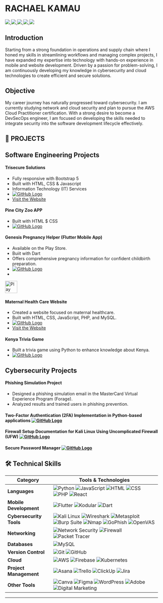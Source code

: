 
#  RACHAEL KAMAU

<p>
  <a href="https://www.linkedin.com/in/rachael-kamau" target="_blank" rel="noopener noreferrer">
    <img src="https://img.shields.io/badge/-LinkedIn-0072b1?style=for-the-badge&logo=linkedin&logoColor=white" />
  </a>
  
  <a href="mailto:rachaelkamau@gmail.com">
    <img src="https://img.shields.io/badge/-Gmail-D14836?style=for-the-badge&logo=gmail&logoColor=white" />
  </a>
  
  <a href="tel:+254718959518">
    <img src="https://img.shields.io/badge/Call_Me-25D366?style=for-the-badge&logo=whatsapp&logoColor=white" />
  </a>

  <a href="https://medium.com/@rachaelkamau" target="_blank" rel="noopener noreferrer">
    <img src="https://img.shields.io/badge/-Medium-12100E?style=for-the-badge&logo=medium&logoColor=white" />
  </a>
  
  <a href="https://github.com/rachaelkamau-15" target="_blank" rel="noopener noreferrer">
    <img src="https://img.shields.io/badge/GitHub-181717?style=for-the-badge&logo=github&logoColor=white" />
  </a>
</p>



## Introduction 
Starting from a strong foundation in operations and supply chain where I honed my skills in streamlining workflows and managing complex projects, I have expanded my expertise into technology with hands-on experience in mobile and website development. Driven by a passion for problem-solving, I am continuously developing my knowledge in cybersecurity and cloud technologies to create efficient and secure solutions.

## Objective
My career journey has naturally progressed toward cybersecurity. I am currently studying network and cloud security and plan to pursue the AWS Cloud Practitioner certification. With a strong desire to become a DevSecOps engineer, I am focused on developing the skills needed to integrate security into the software development lifecycle effectively.

## 🚀 **PROJECTS**

## **Software Engineering Projects**

#### Trisecure Solutions
- Fully responsive with Bootstrap 5
- Built with HTML, CSS & Javascript
- Information Technology (IT) Services
-  [![GitHub Logo](https://img.shields.io/badge/GitHub-181717?style=for-the-badge&logo=github&logoColor=white)](https://github.com/rachaelkamau-15/TriSec-website.git)
- <a href="https://www.trisecuresolutions.co.ke" target="_blank">
  <i class="fas fa-globe fa-2x"></i> Visit the Website
</a>



#### Pine City Zoo APP
- Built with HTML $ CSS 
- [![GitHub Logo](https://img.shields.io/badge/GitHub-181717?style=for-the-badge&logo=github&logoColor=white)](https://github.com/rachaelkamau-15/Pine-City-Zoo)

#### Genesis Pregnancy Helper (Flutter Mobile App)
- Available on the Play Store.
- Buiit with Dart
- Offers comprehensive pregnancy information for confident childbirth preparation.
-  [![GitHub Logo](https://img.shields.io/badge/GitHub-181717?style=for-the-badge&logo=github&logoColor=white)](https://github.com/rachaelkamau-15/pregancy_helper)
-  <a href="https://play.google.com/store/apps/details?id=your.app.id" target="_blank">
  <img src="https://upload.wikimedia.org/wikipedia/commons/7/78/Google_Play_Store_badge_EN.svg" 
       alt="Play Store" style="height:40px;">
</a>

#### Maternal Health Care Website
- Created a website focused on maternal healthcare.  
- Built with HTML, CSS, JavaScript, PHP, and MySQL.  
- [![GitHub Logo](https://img.shields.io/badge/GitHub-181717?style=for-the-badge&logo=github&logoColor=white)](https://github.com/rachaelkamau-15/Genesis_Maternal)
- <a href="https://www.trisecuresolutions.co.ke" target="_blank">
  <i class="fas fa-globe fa-2x"></i> Visit the Website
</a>


#### Kenya Trivia Game
- Built a trivia game using Python to enhance knowledge about Kenya.
- [![GitHub Logo](https://img.shields.io/badge/GitHub-181717?style=for-the-badge&logo=github&logoColor=white)](https://github.com/rachaelkamau-15/python_kibo_project)


## **Cybersecurity Projects**

#### Phishing Simulation Project
- Designed a phishing simulation email in the MasterCard Virtual Experience Program (Forage).  
- Analyzed results and trained users in phishing prevention.

#### Two-Factor Authentication (2FA) Implementation in Python-based applications  [![GitHub Logo](https://img.shields.io/badge/GitHub-181717?style=for-the-badge&logo=github&logoColor=white)](https://github.com/rachaelkamau-15/FUTURE_CS_01)

#### Firewall Setup Documentation for Kali Linux Using Uncomplicated Firewall (UFW) [![GitHub Logo](https://img.shields.io/badge/GitHub-181717?style=for-the-badge&logo=github&logoColor=white)](https://github.com/rachaelkamau-15/FUTURE_CS_02)

####  Secure Password Manager [![GitHub Logo](https://img.shields.io/badge/GitHub-181717?style=for-the-badge&logo=github&logoColor=white)](https://github.com/rachaelkamau-15/FUTURE_CS_03)


## 🛠️ Technical Skills

| Category               | Tools & Technologies                                                                                 |
|------------------------|------------------------------------------------------------------------------------------------------|
| **Languages**          | ![Python](https://img.shields.io/badge/Python-3776AB?style=for-the-badge&logo=python&logoColor=white) ![JavaScript](https://img.shields.io/badge/JavaScript-F7DF1E?style=for-the-badge&logo=javascript&logoColor=black) ![HTML](https://img.shields.io/badge/HTML5-E34F26?style=for-the-badge&logo=html5&logoColor=white) ![CSS](https://img.shields.io/badge/CSS3-1572B6?style=for-the-badge&logo=css3&logoColor=white) ![PHP](https://img.shields.io/badge/PHP-777BB4?style=for-the-badge&logo=php&logoColor=white) ![React](https://img.shields.io/badge/React-20232A?style=for-the-badge&logo=react&logoColor=61DAFB) |
| **Mobile Development** | ![Flutter](https://img.shields.io/badge/Flutter-02569B?style=for-the-badge&logo=flutter&logoColor=white) ![Kodular](https://img.shields.io/badge/Kodular-4A148C?style=for-the-badge&logoColor=white&logo=kodular) ![Dart](https://img.shields.io/badge/Dart-0175C2?style=for-the-badge&logo=dart&logoColor=white) |
| **Cybersecurity Tools**| ![Kali Linux](https://img.shields.io/badge/Kali_Linux-557C94?style=for-the-badge&logo=kalilinux&logoColor=white) ![Wireshark](https://img.shields.io/badge/Wireshark-1679A7?style=for-the-badge&logo=wireshark&logoColor=white) ![Metasploit](https://img.shields.io/badge/Metasploit-2F2F2F?style=for-the-badge&logo=metasploit&logoColor=white) ![Burp Suite](https://img.shields.io/badge/Burp_Suite-FE7E02?style=for-the-badge&logo=burpsuite&logoColor=white) ![Nmap](https://img.shields.io/badge/Nmap-000000?style=for-the-badge&logo=nmap&logoColor=white) ![GoPhish](https://img.shields.io/badge/GoPhish-5C6BC0?style=for-the-badge&logo=ghost&logoColor=white) ![OpenVAS](https://img.shields.io/badge/OpenVAS-4CAF50?style=for-the-badge&logo=gnuprivacyguard&logoColor=white) |
| **Networking**         | ![Network Security](https://img.shields.io/badge/Network_Security-FF6F00?style=for-the-badge&logo=semanticweb&logoColor=white) ![Firewall](https://img.shields.io/badge/Firewall_Configuration-FF5722?style=for-the-badge&logo=fortinet&logoColor=white) ![Packet Tracer](https://img.shields.io/badge/Packet_Tracer-1D9BF0?style=for-the-badge&logo=cisco&logoColor=white) |
| **Databases**          | ![MySQL](https://img.shields.io/badge/MySQL-4479A1?style=for-the-badge&logo=mysql&logoColor=white) |
| **Version Control**    | ![Git](https://img.shields.io/badge/Git-F05032?style=for-the-badge&logo=git&logoColor=white) ![GitHub](https://img.shields.io/badge/GitHub-181717?style=for-the-badge&logo=github&logoColor=white) |
| **Cloud**              | ![AWS](https://img.shields.io/badge/AWS-232F3E?style=for-the-badge&logo=amazon-aws&logoColor=white) ![Firebase](https://img.shields.io/badge/Firebase-FFCA28?style=for-the-badge&logo=firebase&logoColor=black) ![Kubernetes](https://img.shields.io/badge/Kubernetes-326CE5?style=for-the-badge&logo=kubernetes&logoColor=white) |
| **Project Management** | ![Asana](https://img.shields.io/badge/Asana-273347?style=for-the-badge&logo=asana&logoColor=white) ![Trello](https://img.shields.io/badge/Trello-0052CC?style=for-the-badge&logo=trello&logoColor=white) ![ClickUp](https://img.shields.io/badge/ClickUp-7B68EE?style=for-the-badge&logo=clickup&logoColor=white) ![Jira](https://img.shields.io/badge/Jira-0052CC?style=for-the-badge&logo=jira&logoColor=white) |
| **Other Tools**        | ![Canva](https://img.shields.io/badge/Canva-00C4CC?style=for-the-badge&logo=canva&logoColor=white) ![Figma](https://img.shields.io/badge/Figma-F24E1E?style=for-the-badge&logo=figma&logoColor=white) ![WordPress](https://img.shields.io/badge/WordPress-21759B?style=for-the-badge&logo=wordpress&logoColor=white) ![Adobe](https://img.shields.io/badge/Adobe-FF0000?style=for-the-badge&logo=adobe&logoColor=white) ![Digital Marketing](https://img.shields.io/badge/Digital_Marketing-FF5722?style=for-the-badge&logo=google-analytics&logoColor=white) |

---




